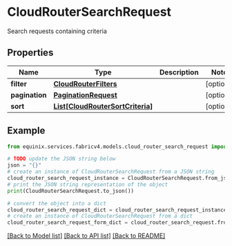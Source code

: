 # CloudRouterSearchRequest

Search requests containing criteria

## Properties

Name | Type | Description | Notes
------------ | ------------- | ------------- | -------------
**filter** | [**CloudRouterFilters**](CloudRouterFilters.md) |  | [optional] 
**pagination** | [**PaginationRequest**](PaginationRequest.md) |  | [optional] 
**sort** | [**List[CloudRouterSortCriteria]**](CloudRouterSortCriteria.md) |  | [optional] 

## Example

```python
from equinix.services.fabricv4.models.cloud_router_search_request import CloudRouterSearchRequest

# TODO update the JSON string below
json = "{}"
# create an instance of CloudRouterSearchRequest from a JSON string
cloud_router_search_request_instance = CloudRouterSearchRequest.from_json(json)
# print the JSON string representation of the object
print(CloudRouterSearchRequest.to_json())

# convert the object into a dict
cloud_router_search_request_dict = cloud_router_search_request_instance.to_dict()
# create an instance of CloudRouterSearchRequest from a dict
cloud_router_search_request_form_dict = cloud_router_search_request.from_dict(cloud_router_search_request_dict)
```
[[Back to Model list]](../README.md#documentation-for-models) [[Back to API list]](../README.md#documentation-for-api-endpoints) [[Back to README]](../README.md)


